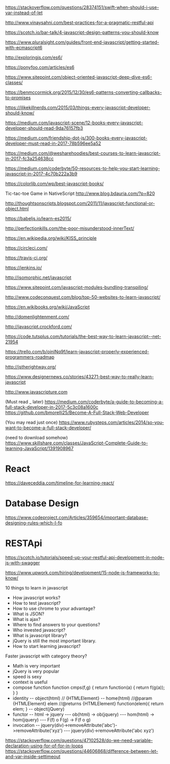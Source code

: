 https://stackoverflow.com/questions/28374151/swift-when-should-i-use-var-instead-of-let

http://www.vinaysahni.com/best-practices-for-a-pragmatic-restful-api

https://scotch.io/bar-talk/4-javascript-design-patterns-you-should-know




https://www.pluralsight.com/guides/front-end-javascript/getting-started-with-ecmascript6

http://exploringjs.com/es6/

https://ponyfoo.com/articles/es6



https://www.sitepoint.com/object-oriented-javascript-deep-dive-es6-classes/

https://benmccormick.org/2015/12/30/es6-patterns-converting-callbacks-to-promises























https://ilikekillnerds.com/2015/03/things-every-javascript-developer-should-know/

https://medium.com/javascript-scene/12-books-every-javascript-developer-should-read-9da76157fb3

https://medium.com/friendship-dot-js/300-books-every-javascript-developer-must-read-in-2017-78b596ee5a52


https://medium.com/@wesharehoodies/best-courses-to-learn-javascript-in-2017-fc3a254638cc

https://medium.com/coderbyte/50-resources-to-help-you-start-learning-javascript-in-2017-4c70b222a3b9

https://colorlib.com/wp/best-javascript-books/


Tic-tac-toe Game in NativeScript
http://www.blog.bdauria.com/?p=820


http://thoughtsonscripts.blogspot.com/2011/11/javascript-functional-or-object.html


https://babeljs.io/learn-es2015/




http://perfectionkills.com/the-poor-misunderstood-innerText/

https://en.wikipedia.org/wiki/KISS_principle

https://circleci.com/

https://travis-ci.org/

https://jenkins.io/

http://isomorphic.net/javascript

https://www.sitepoint.com/javascript-modules-bundling-transpiling/



http://www.codeconquest.com/blog/top-50-websites-to-learn-javascript/


https://en.wikibooks.org/wiki/JavaScript


http://domenlightenment.com/


http://javascript.crockford.com/





https://code.tutsplus.com/tutorials/the-best-way-to-learn-javascript--net-21954

https://trello.com/b/oinINq9f/learn-javascript-properly-experienced-programmers-roadmap

http://jstherightway.org/


https://www.designernews.co/stories/43271-best-way-to-really-learn-javascript







http://www.javascripture.com


(Must read _ later)
https://medium.com/coderbyte/a-guide-to-becoming-a-full-stack-developer-in-2017-5c3c08a1600c
https://github.com/bmorelli25/Become-A-Full-Stack-Web-Developer

(You may read just once)
https://www.rubysteps.com/articles/2014/so-you-want-to-become-a-full-stack-developer/


(need to download somehow)
https://www.skillshare.com/classes/JavaScript-Complete-Guide-to-learning-JavaScript/1391908967


# React

https://daveceddia.com/timeline-for-learning-react/



# Database Design

https://www.codeproject.com/Articles/359654/important-database-designing-rules-which-I-fo


# RESTApi

https://scotch.io/tutorials/speed-up-your-restful-api-development-in-node-js-with-swagger


https://www.upwork.com/hiring/development/15-node-js-frameworks-to-know/






10 things to learn in javascript

- How javascript works?
- How to test javascript?
- How to use chrome to your advantage?
- What is JSON?
- What is ajax?
- Where to find answers to your questions?
- Who invested javascript?
- What is javascript library?
- jQuery is still the most important library.
- How to start learning javascript?


Faster javascript with category theory?

- Math is very important
- jQuery is very popular
- speed is sexy
- context is useful
- compose function
function cmps(f,g) {
return function(a) {
return f(g(a));
}
}
- identity
-- object(html) // {HTMLElement}
-- home(html)
//@param {HTMLElement} elem
//@returns {HTMLElement}
function(elem){
return elem;
}
-- object(jQuery)
- functor
-- html -> jquery
--- ob(html) -> ob(jquery)
--- hom(html) -> hom(jquery)
--- F(f) o F(g) -> F(f o g)
- invocation
-- jquery(div)->removeAttribute('abc')->removeAttribute('xyz')
--- jquery(div)->removeAttribute('abc xyz')





https://stackoverflow.com/questions/47102528/do-we-need-variable-declaration-using-for-of-for-in-loops
https://stackoverflow.com/questions/44606868/difference-between-let-and-var-inside-settimeout
